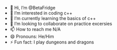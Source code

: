 - 👋 Hi, I’m @BetaFridge
- 👀 I’m interested in coding c++
- 🌱 I’m currently learning the basics of c++
- 💞️ I’m looking to collaborate on practice excersies
- 📫 How to reach me N/A
- 😄 Pronouns: He/Him
- ⚡ Fun fact: I play dungeons and dragons

<!---
BetaFridge/BetaFridge is a ✨ special ✨ repository because its `README.md` (this file) appears on your GitHub profile.
You can click the Preview link to take a look at your changes.
--->
